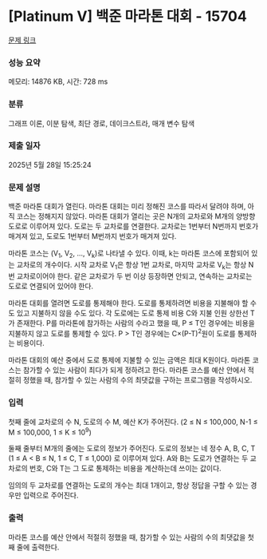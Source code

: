 # [Platinum V] 백준 마라톤 대회 - 15704 

[문제 링크](https://www.acmicpc.net/problem/15704) 

### 성능 요약

메모리: 14876 KB, 시간: 728 ms

### 분류

그래프 이론, 이분 탐색, 최단 경로, 데이크스트라, 매개 변수 탐색

### 제출 일자

2025년 5월 28일 15:25:24

### 문제 설명

<p>백준 마라톤 대회가 열린다. 마라톤 대회는 미리 정해진 코스를 따라서 달려야 하며, 아직 코스는 정해지지 않았다. 마라톤 대회가 열리는 곳은 N개의 교차로와 M개의 양방향 도로로 이루어져 있다. 도로는 두 교차로를 연결한다. 교차로는 1번부터 N번까지 번호가 매겨져 있고, 도로도 1번부터 M번까지 번호가 매겨져 있다.</p>

<p>마라톤 코스는 (V<sub>1</sub>, V<sub>2</sub>, ..., V<sub>k</sub>)로 나타낼 수 있다. 이때, k는 마라톤 코스에 포함되어 있는 교차로의 개수이다. 시작 교차로 V<sub>1</sub>은 항상 1번 교차로, 마지막 교차로 V<sub>k</sub>는 항상 N번 교차로이어야 한다. 같은 교차로가 두 번 이상 등장하면 안되고, 연속하는 교차로는 도로로 연결되어 있어야 한다.</p>

<p>마라톤 대회를 열려면 도로를 통제해야 한다. 도로를 통제하려면 비용을 지불해야 할 수도 있고 지불하지 않을 수도 있다. 각 도로에는 도로 통제 비용 C와 지불 인원 상한선 T가 존재한다. P를 마라톤에 참가하는 사람의 수라고 했을 때, P ≤ T인 경우에는 비용을 지불하지 않고 도로를 통제할 수 있다. P > T인 경우에는 C×(P-T)<sup>2</sup>원이 도로를 통제하는 비용이다.</p>

<p>마라톤 대회의 예산 중에서 도로 통제에 지불할 수 있는 금액은 최대 K원이다. 마라톤 코스는 참가할 수 있는 사람이 최다가 되게 정하려고 한다. 마라톤 코스를 예산 안에서 적절히 정했을 때, 참가할 수 있는 사람의 수의 최댓값을 구하는 프로그램을 작성하시오.</p>

### 입력 

 <p>첫째 줄에 교차로의 수 N, 도로의 수 M, 예산 K가 주어진다. (2 ≤ N ≤ 100,000, N-1 ≤ M ≤ 100,000, 1 ≤ K ≤ 10<sup>9</sup>)</p>

<p>둘째 줄부터 M개의 줄에는 도로의 정보가 주어진다. 도로의 정보는 네 정수 A, B, C, T (1 ≤ A < B ≤ N, 1 ≤ C, T ≤ 1,000) 로 이루어져 있다. A와 B는 도로가 연결하는 두 교차로의 번호, C와 T는 그 도로 통제하는 비용을 계산하는데 쓰이는 값이다. </p>

<p>임의의 두 교차로를 연결하는 도로의 개수는 최대 1개이고, 항상 정답을 구할 수 있는 경우만 입력으로 주어진다.</p>

### 출력 

 <p>마라톤 코스를 예산 안에서 적절히 정했을 때, 참가할 수 있는 사람의 수의 최댓값을 첫째 줄에 출력한다.</p>

